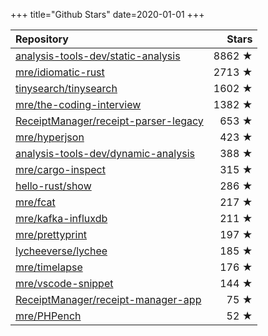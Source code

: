 +++
title="Github Stars"
date=2020-01-01
+++

| Repository | Stars |
| :--------- | ----: |
| [analysis-tools-dev/static-analysis](https://github.com/analysis-tools-dev/static-analysis) | 8862 ★ |
| [mre/idiomatic-rust](https://github.com/mre/idiomatic-rust) | 2713 ★ |
| [tinysearch/tinysearch](https://github.com/tinysearch/tinysearch) | 1602 ★ |
| [mre/the-coding-interview](https://github.com/mre/the-coding-interview) | 1382 ★ |
| [ReceiptManager/receipt-parser-legacy](https://github.com/ReceiptManager/receipt-parser-legacy) | 653 ★ |
| [mre/hyperjson](https://github.com/mre/hyperjson) | 423 ★ |
| [analysis-tools-dev/dynamic-analysis](https://github.com/analysis-tools-dev/dynamic-analysis) | 388 ★ |
| [mre/cargo-inspect](https://github.com/mre/cargo-inspect) | 315 ★ |
| [hello-rust/show](https://github.com/hello-rust/show) | 286 ★ |
| [mre/fcat](https://github.com/mre/fcat) | 217 ★ |
| [mre/kafka-influxdb](https://github.com/mre/kafka-influxdb) | 211 ★ |
| [mre/prettyprint](https://github.com/mre/prettyprint) | 197 ★ |
| [lycheeverse/lychee](https://github.com/lycheeverse/lychee) | 185 ★ |
| [mre/timelapse](https://github.com/mre/timelapse) | 176 ★ |
| [mre/vscode-snippet](https://github.com/mre/vscode-snippet) | 144 ★ |
| [ReceiptManager/receipt-manager-app](https://github.com/ReceiptManager/receipt-manager-app) | 75 ★ |
| [mre/PHPench](https://github.com/mre/PHPench) | 52 ★ |
